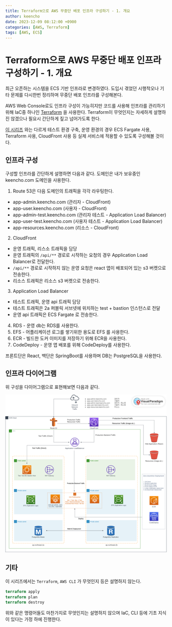 ```yaml
---
title: Terraform으로 AWS 무중단 배포 인프라 구성하기 - 1. 개요
author: keencho
date: 2023-12-09 08:12:00 +0900
categories: [AWS, Terraform]
tags: [AWS, ECS]
---
```


# **Terraform으로 AWS 무중단 배포 인프라 구성하기 - 1. 개요**
최근 오픈하는 시스템을 ECS 기반 인프라로 변경하였다. 도입시 겪었던 시행착오나 기타 문제를 다시한번 정리하며 무중단 배포 인프라를 구성해본다.

AWS Web Console로도 인프라 구성이 가능히지만 코드를 사용해 인프라를 관리하기 위해 IaC중 하나인 [Terraform](https://www.terraform.io/) 을 사용한다. Terraform이 무엇인지는 자세하게 설명하진 않겠으나 필요시 간단하게 짚고 넘어가도록 한다.

[이 시리즈](https://keencho.github.io/posts/aws-cicd-1/) 와는 다르게 테스트 환경 구축, 운영 환경의 경우 ECS Fargate 사용, Terraform 사용, CloudFront 사용 등 실제 서비스에 적용할 수 있도록 구성해볼 것이다.

## **인프라 구성**
구성할 인프라를 간단하게 설명하면 다음과 같다. 도메인은 내가 보유중인 keencho.com 도메인을 사용한다.

1. Route 53은 다음 도메인의 트래픽을 각각 라우팅한다.
  - app-admin.keencho.com (관리자 - CloudFront)
  - app-user.keencho.com (사용자 - CloudFront)
  - app-admin-test.keencho.com (관리자 테스트 - Application Load Balancer)
  - app-user-test.keencho.com (사용자 테스트 - Application Load Balancer)
  - app-resources.keencho.com (리소스 - CloudFront)
2. CloudFront
  - 운영 트래픽, 리스소 트래픽을 담당
  - 운영 트래픽의 `/api/**` 경로로 시작하는 요청의 경우 Application Load Balancer로 전달한다.
  - `/api/**` 경로로 시작하지 않는 운영 요청은 react 앱이 배포되어 있는 s3 버켓으로 전송한다.
  - 리소스 트래픽은 리소스 s3 버켓으로 전송한다.
3. Application Load Balancer
  - 테스트 트래픽, 운영 api 트래픽 담당
  - 테스트 트래픽은 2a 퍼블릭 서브넷에 위치하는 test + bastion 인스턴스로 전달
  - 운영 api 트래픽은 ECS Fargate 로 전송한다.
4. RDS - 운영 db는 RDS를 사용한다.
5. EFS - 어플리케이션 로그를 쌓기위한 용도로 EFS 를 사용한다.
6. ECR - 빌드한 도커 이미지를 저장하기 위해 ECR을 사용한다.
7. CodeDeploy - 운영 앱 배포를 위해 CodeDeploy를 사용한다.

프론트단은 React, 백단은 SpringBoot를 사용하며 DB는 PostgreSQL을 사용한다.

## **인프라 다이어그램**
위 구성을 다이어그램으로 표현해보면 다음과 같다.

![서버구성도](/assets/img/custom/terraform-aws-infra/structure.png)

## **기타**
이 시리즈에서는 `Terraform`, `AWS CLI` 가 무엇인지 등은 설명하지 않는다.
```terraform
terraform apply
terraform plan
terraform destroy
```

위와 같은 명령어들도 마찬가지로 무엇인지는 설명하지 않으며 IaC, CLI 등에 기초 지식이 있다는 가정 하에 진행한다.



